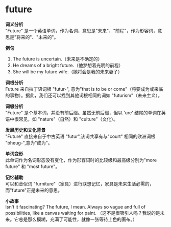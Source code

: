 # future

**词义分析**  
"Future" 是一个英语单词，作为名词，意思是"未来"、"前程"，作为形容词，意思是"将来的"、"未来的"。

  

**例句**

  

1.  The future is uncertain.（未来是不确定的）
2.  He dreams of a bright future.（他梦想着光明的前程）
3.  She will be my future wife.（她将会是我的未来妻子）

  

**词根分析**  
Future 来自拉丁语词根 "futur-", 意为"that is to be or come"（将要成为或来临的事物）。据此，我们还可以找到其他词根相同的词如 "futurism"（未来主义）。

  

**词缀分析**  
"Future" 是个基本词，并没有前后缀。虽然无前后缀，但以 'ure' 结尾的单词在英语中很常见，如 "nature"（自然）和 "culture"（文化）。

  

**发展历史和文化背景**  
"Future" 直接来自于中古英语 "futur",该词共享有与"court" 相同的欧洲词根 "bheug-",意为"成为"。

  

**单词变形**  
此单词作为名词形态没有变化，作为形容词时的比较级和最高级分别为"more future" 和 "most future"。

  

**记忆辅助**  
可以和音似词 "furniture"（家具）进行联想记忆，家具是未来生活必需的，而"future"正是未来的意思。

  

**小故事**  
Isn't it fascinating? The future, I mean. Always so vague and full of possibilities, like a canvas waiting for paint. （这不是很吸引人吗？我说的是未来。它总是那么模糊，充满了可能性，就像一张等待上色的画布。）
